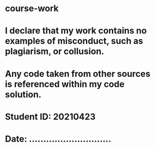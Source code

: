 # course-work
# I declare that my work contains no examples of misconduct, such as plagiarism, or collusion.
# Any code taken from other sources is referenced within my code solution.
# Student ID: 20210423
# Date: ……………………..…
